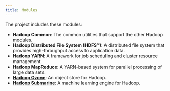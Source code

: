 ```yaml
---
title: Modules
---
```

<!---
  Licensed under the Apache License, Version 2.0 (the "License");
  you may not use this file except in compliance with the License.
  You may obtain a copy of the License at

   http://www.apache.org/licenses/LICENSE-2.0

  Unless required by applicable law or agreed to in writing, software
  distributed under the License is distributed on an "AS IS" BASIS,
  WITHOUT WARRANTIES OR CONDITIONS OF ANY KIND, either express or implied.
  See the License for the specific language governing permissions and
  limitations under the License. See accompanying LICENSE file.
-->
The project includes these modules:

  - __Hadoop Common__: The common utilities that support the other Hadoop modules.
  - __Hadoop Distributed File System (HDFS™)__: A distributed file system that provides high-throughput access to application data.
  - __Hadoop YARN__: A framework for job scheduling and cluster resource management.
  - __Hadoop MapReduce__: A YARN-based system for parallel processing of large data sets.
  - __[Hadoop Ozone](https://hadoop.apache.org/ozone/)__: An object store for Hadoop.
  - __[Hadoop Submarine](https://hadoop.apache.org/submarine/)__: A machine learning engine for Hadoop.
